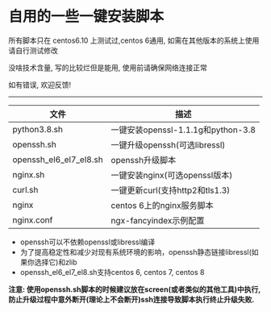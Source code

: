 自用的一些一键安装脚本
===========================
所有脚本只在 centos6.10 上测试过,centos 6通用, 如需在其他版本的系统上使用请自行测试修改

没啥技术含量, 写的比较烂但是能用, 使用前请确保网络连接正常

如有错误, 欢迎反馈!
****
|文件|描述|
|---|---
|python3.8.sh|一键安装openssl-1.1.1g和python-3.8
|openssh.sh|一键升级openssh(可选libressl)
|openssh_el6_el7_el8.sh|openssh升级脚本
|nginx.sh|一键安装nginx(可选openssl版本)
|curl.sh|一键更新curl(支持http2和tls1.3)
|nginx|centos 6上的nginx服务脚本
|nginx.conf|ngx-fancyindex示例配置


* openssh可以不依赖openssl或libressl编译
* 为了提高稳定性和减少对现有系统环境的影响，openssh静态链接libressl(如果你选择它)和zlib
* openssh_el6_el7_el8.sh支持centos 6, centos 7, centos 8

**注意: 使用openssh.sh脚本的时候建议放在screen(或者类似的其他工具)中执行, 防止升级过程中意外断开(理论上不会断开)ssh连接导致脚本执行终止升级失败.**
